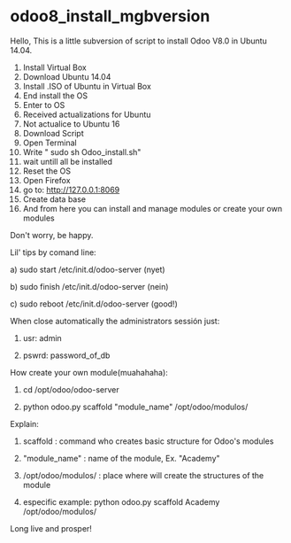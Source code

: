 # odoo8_install_mgbversion

Hello,
This is a little subversion of script to install Odoo V8.0 in Ubuntu 14.04.

1. Install Virtual Box
2. Download Ubuntu 14.04
3. Install .ISO of Ubuntu in Virtual Box
4. End install the OS
5. Enter to OS
6. Received actualizations for Ubuntu
7. Not actualice to Ubuntu 16
8. Download Script
9. Open Terminal
10. Write " sudo sh Odoo_install.sh"
11. wait untill all be installed
12. Reset the OS
13. Open Firefox
14. go to: http://127.0.0.1:8069
15. Create data base
16. And from here you can install and manage modules or create your own modules

Don't worry, be happy.

Lil' tips by comand line:

a) sudo start /etc/init.d/odoo-server   (nyet)

b) sudo finish /etc/init.d/odoo-server  (nein)

c) sudo reboot /etc/init.d/odoo-server  (good!)

When close automatically the administrators sessión just:

1) usr: admin

2) pswrd: password_of_db

How create your own module(muahahaha):

1) cd /opt/odoo/odoo-server

2) python odoo.py scaffold "module_name" /opt/odoo/modulos/

Explain:

1) scaffold : command who creates basic structure for Odoo's modules

2) "module_name" : name of the module, Ex. "Academy"

3) /opt/odoo/modulos/ : place where will create the structures of the module

4) especific example: python odoo.py scaffold Academy /opt/odoo/modulos/
 

Long live and prosper!
